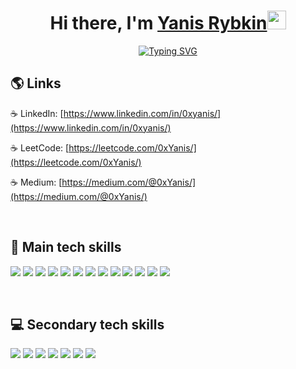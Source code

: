 <h1 align="center">Hi there, I'm <a href="https://www.linkedin.com/in/0xyanis/">Yanis Rybkin</a><img src="https://media.giphy.com/media/hvRJCLFzcasrR4ia7z/giphy.gif" width="30px"/></h1>

<p align="center"> 
<a href="https://git.io/typing-svg"><img src="https://readme-typing-svg.herokuapp.com?font=Fira+Code&size=24&pause=2000&color=229BC1&background=FFFFFF00&width=220&height=60&lines=IOS+Developer;+ITMO+University" alt="Typing SVG" /></a>  
</p>

## 🌎 Links

☕ LinkedIn: [https://www.linkedin.com/in/0xyanis/](https://www.linkedin.com/in/0xyanis/)

☕ LeetCode: [https://leetcode.com/0xYanis/](https://leetcode.com/0xYanis/)

☕ Medium: [https://medium.com/@0xYanis/](https://medium.com/@0xYanis/)

<br />

<div style="page-break-after: always;"></div>

## 🚀 Main tech skills

<img src="https://img.shields.io/badge/Swift-FA7343?style=for-the-badge&logo=swift&logoColor=white" /> <img src="https://img.shields.io/badge/-SwiftUI-F7931E?style=for-the-badge&logo"/>
<img src="https://img.shields.io/badge/-UIKit-F4D06F?style=for-the-badge&logo"/>
<img src="https://img.shields.io/badge/-MVP-241113?style=for-the-badge&logo"/>
<img src="https://img.shields.io/badge/-MVC-241623?style=for-the-badge&logo"/>
<img src="https://img.shields.io/badge/-MVVM-204623?style=for-the-badge&logo"/>
<img src="https://img.shields.io/badge/-UserDefaults-21A0A0?style=for-the-badge&logo"/>
<img src="https://img.shields.io/badge/-CoreData-FA7343?style=for-the-badge&logo"/>
<img src="https://img.shields.io/badge/-Alamofire-F4D06F?style=for-the-badge&logo"/>
<img src="https://img.shields.io/badge/-Core Location-204623?style=for-the-badge&logo"/>
<img src="https://img.shields.io/badge/-SnapKit-CMZI56?style=for-the-badge&logo"/>
<img src="https://img.shields.io/badge/-Network-EFD721?style=for-the-badge&logo"/>
<img src="https://img.shields.io/badge/-Sketch-FFF07C?style=for-the-badge&logo"/>

<br />

<div style="page-break-after: always;"></div>

## 💻 Secondary tech skills

<img src="https://img.shields.io/badge/Python-FFD43B?style=for-the-badge&logo=python&logoColor=blue" /> <img src="https://img.shields.io/badge/Pandas-2C2D72?style=for-the-badge&logo=pandas&logoColor=white" />
<img src="https://img.shields.io/badge/scikit_learn-F7931E?style=for-the-badge&logo=scikit-learn&logoColor=white" />
<img src="https://img.shields.io/badge/TensorFlow-FF6F00?style=for-the-badge&logo=TensorFlow&logoColor=white" />
<img src="https://img.shields.io/badge/Keras-FF0000?style=for-the-badge&logo=keras&logoColor=white" />
<img src="https://img.shields.io/badge/Docker-2CA5E0?style=for-the-badge&logo=docker&logoColor=white" />
<img src="https://img.shields.io/badge/kubernetes-326ce5.svg?&style=for-the-badge&logo=kubernetes&logoColor=white" />

